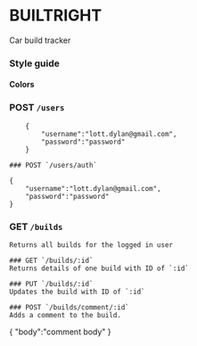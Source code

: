 # BUILTRIGHT
Car build tracker 

### Style guide 

#### Colors


### POST `/users` 
````
	{
	    "username":"lott.dylan@gmail.com", 
	    "password":"password"
	} 

### POST `/users/auth` 
````	
	{
	    "username":"lott.dylan@gmail.com", 
	    "password":"password"
	}


### GET `/builds`
````
Returns all builds for the logged in user 

### GET `/builds/:id` 
Returns details of one build with ID of `:id` 

### PUT `/builds/:id` 
Updates the build with ID of `:id` 

### POST `/builds/comment/:id` 
Adds a comment to the build. 

````
{
"body":"comment body"
}
